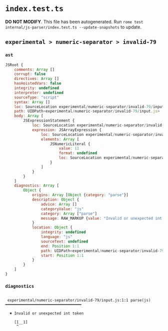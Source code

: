 # `index.test.ts`

**DO NOT MODIFY**. This file has been autogenerated. Run `rome test internal/js-parser/index.test.ts --update-snapshots` to update.

## `experimental > numeric-separator > invalid-79`

### `ast`

```javascript
JSRoot {
	comments: Array []
	corrupt: false
	directives: Array []
	hasHoistedVars: false
	integrity: undefined
	interpreter: undefined
	sourceType: "script"
	syntax: Array []
	loc: SourceLocation experimental/numeric-separator/invalid-79/input.js 1:0-2:0
	path: UIDPath<experimental/numeric-separator/invalid-79/input.js>
	body: Array [
		JSExpressionStatement {
			loc: SourceLocation experimental/numeric-separator/invalid-79/input.js 1:0-1:6
			expression: JSArrayExpression {
				loc: SourceLocation experimental/numeric-separator/invalid-79/input.js 1:0-1:6
				elements: Array [
					JSNumericLiteral {
						value: 11
						format: undefined
						loc: SourceLocation experimental/numeric-separator/invalid-79/input.js 1:1-1:5
					}
				]
			}
		}
	]
	diagnostics: Array [
		Object {
			origins: Array [Object {category: "parse"}]
			description: Object {
				advice: Array []
				categoryValue: "js"
				category: Array ["parse"]
				message: RAW_MARKUP {value: "Invalid or unexpected int token"}
			}
			location: Object {
				integrity: undefined
				language: "js"
				sourceText: undefined
				end: Position 1:1
				path: UIDPath<experimental/numeric-separator/invalid-79/input.js>
				start: Position 1:1
			}
		}
	]
}
```

### `diagnostics`

```

 experimental/numeric-separator/invalid-79/input.js:1:1 parse(js) ━━━━━━━━━━━━━━━━━━━━━━━━━━━━━━━━━━

  ✖ Invalid or unexpected int token

    [1__1]
     ^


```
